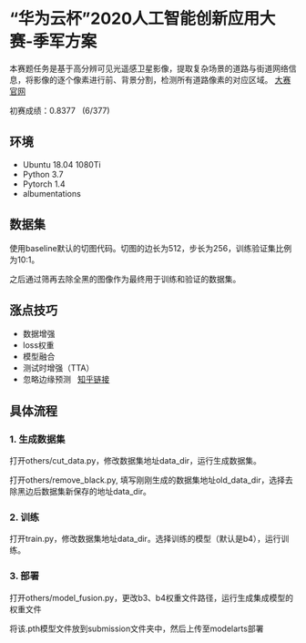 # “华为云杯”2020人工智能创新应用大赛-季军方案

本赛题任务是基于高分辨可见光遥感卫星影像，提取复杂场景的道路与街道网络信息，将影像的逐个像素进行前、背景分割，检测所有道路像素的对应区域。
[大赛官网](https://competition.huaweicloud.com/information/1000041322/circumstance)

初赛成绩：0.8377 &nbsp; (6/377)

## 环境
* Ubuntu 18.04 1080Ti
* Python 3.7
* Pytorch 1.4
* albumentations

## 数据集
使用baseline默认的切图代码。切图的边长为512，步长为256，训练验证集比例为10:1。

之后通过筛再去除全黑的图像作为最终用于训练和验证的数据集。

## 涨点技巧
* 数据增强
* loss权重
* 模型融合
* 测试时增强（TTA）
* 忽略边缘预测 &nbsp; [知乎链接](https://zhuanlan.zhihu.com/p/158769096)

## 具体流程
### 1. 生成数据集
打开others/cut_data.py，修改数据集地址data_dir，运行生成数据集。

打开others/remove_black.py, 填写刚刚生成的数据集地址old_data_dir，选择去除黑边后数据集新保存的地址data_dir。

### 2. 训练
打开train.py，修改数据集地址data_dir。选择训练的模型（默认是b4），运行训练。

### 3. 部署
打开others/model_fusion.py，更改b3、b4权重文件路径，运行生成集成模型的权重文件

将该.pth模型文件放到submission文件夹中，然后上传至modelarts部署
